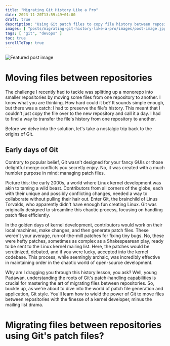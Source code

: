 ```yaml
---
title: "Migrating Git History Like a Pro"
date: 2023-11-20T13:59:49+01:00
draft: true
description: "Using Git patch files to copy file history between repositories"
images: [ "posts/migrating-git-history-like-a-pro/images/post-image.jpg" ]
tags: [ "git", "devops" ]
toc: true
scrollToTop: true
---
```


![Featured post image](images/post-image.jpg)

# Moving files between repositories

The challenge I recently had to tackle was splitting up a monorepo into smaller repositories by moving some files from
one repository to another. I know what you are thinking. How hard could it be? It sounds simple enough, but there was a
catch: I had to preserve the file's history. This meant that I couldn't just copy the file over to the new repository
and call it a day. I had to find a way to transfer the file's history from one repository to another.

Before we delve into the solution, let's take a nostalgic trip back to the origins of Git.

## Early days of Git

Contrary to popular belief, Git wasn't designed for your fancy GUIs or those
delightful merge conflicts you secretly enjoy. No, it was created with a much humbler purpose in mind: managing patch
files.

Picture this: the early 2000s, a world where Linux kernel development was akin to taming a wild beast. Contributors from
all corners of the globe, each with their unique and possibly conflicting changes, needed a way to collaborate without
pulling their hair out. Enter Git, the brainchild of Linus Torvalds, who apparently didn't have enough fun creating
Linux. Git was originally designed to streamline this chaotic process, focusing on handling patch files efficiently.

In the golden days of kernel development, contributors would work on their local machines, make changes, and then
generate patch files. These weren't your average, run-of-the-mill patches for fixing tiny bugs. No, these were hefty
patches, sometimes as complex as a Shakespearean play, ready to be sent to the Linux kernel mailing list. Here, the
patches would be scrutinized, debated, and if you were lucky, accepted into the kernel codebase. This process, while
seemingly archaic, was incredibly effective in maintaining order in the chaotic world of open-source development.

Why am I dragging you through this history lesson, you ask? Well, young Padawan, understanding the roots of Git's
patch-handling capabilities is crucial for mastering the art of migrating files between repositories. So, buckle up, as
we're about to dive into the world of patch file generation and application, Git style. You'll learn how to wield the
power of Git to move files between repositories with the finesse of a kernel developer, minus the mailing list drama.

# Migrating files between repositories using Git's patch files?
